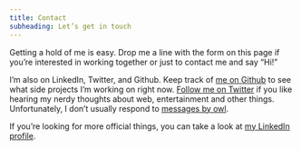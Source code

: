 ```yaml
---
title: Contact
subheading: Let’s get in touch
---
```


Getting a hold of me is easy. Drop me a line with the form on this page if you’re interested in working together or just to contact me and say “Hi!”

I’m also on LinkedIn, Twitter, and Github. Keep track of <a href="https://github.com/Firestorm980/">me on Github</a> to see what side projects I’m working on right now. <a href="https://twitter.com/jonmchristensen">Follow me on Twitter</a> if you like hearing my nerdy thoughts about web, entertainment and other things. Unfortunately, I don’t usually respond to <a href="http://harrypotter.wikia.com/wiki/Owl#Postal_workers">messages by owl</a>.

If you’re looking for more official things, you can take a look at <a href="https://www.linkedin.com/in/jon-christensen-2768381a/">my LinkedIn profile</a>.
				